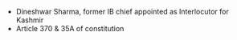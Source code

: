 - Dineshwar Sharma, former IB chief appointed as Interlocutor for Kashmir
- Article 370 & 35A of constitution
